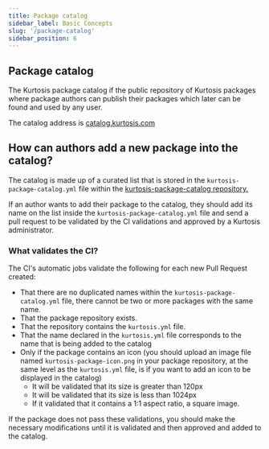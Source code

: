 ```yaml
---
title: Package catalog
sidebar_label: Basic Concepts
slug: '/package-catalog'
sidebar_position: 6
---
```


Package catalog
---------------

The Kurtosis package catalog if the public repository of Kurtosis packages where package authors can publish their packages which later can be found and used by any user.

The catalog address is [catalog.kurtosis.com][package-catalog]


How can authors add a new package into the catalog?
---------------------------------------------------

The catalog is made up of a curated list that is stored in the `kurtosis-package-catalog.yml` file within the [kurtosis-package-catalog repository.][package-catalog-repository]

If an author wants to add their package to the catalog, they should add its name on the list inside the `kurtosis-package-catalog.yml` file and send a pull request to be validated by the CI validations and approved by a Kurtosis administrator.

### What validates the CI?

The CI's automatic jobs validate the following for each new Pull Request created:

- That there are no duplicated names within the `kurtosis-package-catalog.yml` file, there cannot be two or more packages with the same name.
- That the package repository exists.
- That the repository contains the `kurtosis.yml` file.
- That the name declared in the `kurtosis.yml` file corresponds to the name that is being added to the catalog
- Only if the package contains an icon (you should upload an image file named `kurtosis-package-icon.png` in your package repository, at the same level as the `kurtosis.yml` file, is if you want to add an icon to be displayed in the catalog)
    - It will be validated that its size is greater than 120px
    - It will be validated that its size is less than 1024px
    - If it validated that it contains a 1:1 aspect ratio, a square image.

If the package does not pass these validations, you should make the necessary modifications until it is validated and then approved and added to the catalog.

[package-catalog]: https://catalog.kurtosis.com/
[package-catalog-repository]: https://github.com/kurtosis-tech/kurtosis-package-catalog
